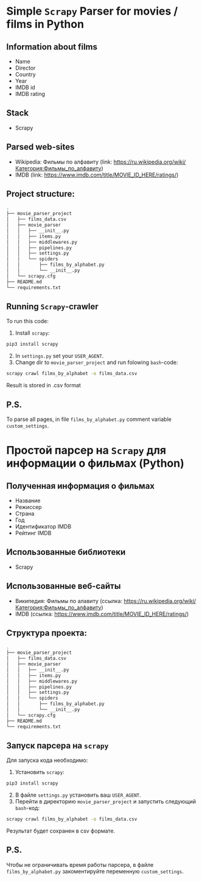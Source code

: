 # Simple `Scrapy` Parser for movies / films in Python
## Information about films
- Name
- Director
- Country
- Year
- IMDB id
- IMDB rating

## Stack
- Scrapy

## Parsed web-sites
- Wikipedia: Фильмы по алфавиту (link: https://ru.wikipedia.org/wiki/Категория:Фильмы_по_алфавиту)
- IMDB (link: https://www.imdb.com/title/MOVIE_ID_HERE/ratings/)

## Project structure:
```bash
.
├── movie_parser_project
│   ├── films_data.csv
│   ├── movie_parser
│   │   ├── __init__.py
│   │   ├── items.py
│   │   ├── middlewares.py
│   │   ├── pipelines.py
│   │   ├── settings.py
│   │   └── spiders
│   │       ├── films_by_alphabet.py
│   │       └── __init__.py
│   └── scrapy.cfg
├── README.md
└── requirements.txt
```

## Running `Scrapy`-crawler  
To run this code:
1. Install `scrapy`:
```bash
pip3 install scrapy
```
2. In `settings.py` set your `USER_AGENT`.
3. Change dir to `movie_parser_project` and run folowing `bash`-code:
```bash
scrapy crawl films_by_alphabet -o films_data.csv
```
Result is stored in .csv format

## P.S. 
To parse all pages, in file `films_by_alphabet.py` comment variable `custom_settings`.


# Простой парсер на `Scrapy` для информации о фильмах (Python)
## Полученная информация о фильмах
- Название
- Режиссер
- Страна
- Год
- Идентификатор IMDB
- Рейтинг IMDB

## Использованные библиотеки
- Scrapy

## Использованные веб-сайты
- Википедия: Фильмы по алавиту (ссылка: https://ru.wikipedia.org/wiki/Категория:Фильмы_по_алфавиту)
- IMDB (ссылка: https://www.imdb.com/title/MOVIE_ID_HERE/ratings/)

## Структура проекта:
```bash
.
├── movie_parser_project
│   ├── films_data.csv
│   ├── movie_parser
│   │   ├── __init__.py
│   │   ├── items.py
│   │   ├── middlewares.py
│   │   ├── pipelines.py
│   │   ├── settings.py
│   │   └── spiders
│   │       ├── films_by_alphabet.py
│   │       └── __init__.py
│   └── scrapy.cfg
├── README.md
└── requirements.txt
```

## Запуск парсера на `scrapy`
Для запуска кода необходимо:
1. Установить `scrapy`:
```bash
pip3 install scrapy
```
2. В файле `settings.py` установить ваш `USER_AGENT`.
3. Перейти в директорию `movie_parser_project` и запустить следующий `bash`-код:
```bash
scrapy crawl films_by_alphabet -o films_data.csv
```
Результат будет сохранен в csv формате.

## P.S. 
Чтобы не ограничивать время работы парсера, в файле `films_by_alphabet.py` закоментируйте переменную `custom_settings`.


